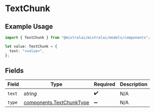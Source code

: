 # TextChunk

## Example Usage

```typescript
import { TextChunk } from "@mistralai/mistralai/models/components";

let value: TextChunk = {
  text: "<value>",
};
```

## Fields

| Field                                                                | Type                                                                 | Required                                                             | Description                                                          |
| -------------------------------------------------------------------- | -------------------------------------------------------------------- | -------------------------------------------------------------------- | -------------------------------------------------------------------- |
| `text`                                                               | *string*                                                             | :heavy_check_mark:                                                   | N/A                                                                  |
| `type`                                                               | [components.TextChunkType](../../models/components/textchunktype.md) | :heavy_minus_sign:                                                   | N/A                                                                  |